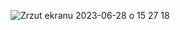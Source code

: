 
![Zrzut ekranu 2023-06-28 o 15 27 18](https://github.com/mr-fox93/GITHUB-USER-SEARCH-APP/assets/112568901/4a4f803f-a33e-4887-ba88-7b0827633fe7)
